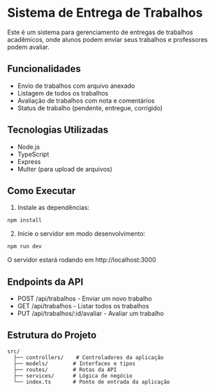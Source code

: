 # Sistema de Entrega de Trabalhos

Este é um sistema para gerenciamento de entregas de trabalhos acadêmicos, onde alunos podem enviar seus trabalhos e professores podem avaliar.

## Funcionalidades

- Envio de trabalhos com arquivo anexado
- Listagem de todos os trabalhos
- Avaliação de trabalhos com nota e comentários
- Status de trabalho (pendente, entregue, corrigido)

## Tecnologias Utilizadas

- Node.js
- TypeScript
- Express
- Multer (para upload de arquivos)

## Como Executar

1. Instale as dependências:
```bash
npm install
```

2. Inicie o servidor em modo desenvolvimento:
```bash
npm run dev
```

O servidor estará rodando em http://localhost:3000

## Endpoints da API

- POST /api/trabalhos - Enviar um novo trabalho
- GET /api/trabalhos - Listar todos os trabalhos
- PUT /api/trabalhos/:id/avaliar - Avaliar um trabalho

## Estrutura do Projeto

```
src/
  ├── controllers/    # Controladores da aplicação
  ├── models/        # Interfaces e tipos
  ├── routes/        # Rotas da API
  ├── services/      # Lógica de negócio
  └── index.ts       # Ponto de entrada da aplicação
```
